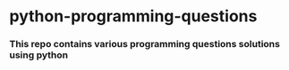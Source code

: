 # python-programming-questions
### This repo contains various programming questions solutions using python

